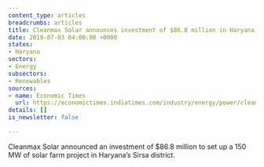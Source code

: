```yaml
---
content_type: articles
breadcrumbs: articles
title: Cleanmax Solar announces investment of $86.8 million in Haryana
date: 2019-07-03 04:00:00 +0000
states:
- Haryana
sectors:
- Energy
subsectors:
- Renewables
sources:
- name: Economic Times
  url: https://economictimes.indiatimes.com/industry/energy/power/cleanmax-to-invest-rs-600-cr-to-set-up-solar-farm-in-haryana/articleshow/69943798.cms
details: []
is_newsletter: false

---
```

Cleanmax Solar announced an investment of $86.8 million to set up a 150 MW of solar farm project in Haryana’s Sirsa district.
